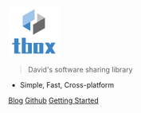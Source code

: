 <img src="/assets/img/logo_text.png" width="20%" />

> David's software sharing library

- Simple, Fast, Cross-platform 

[Blog](https://davidnsw.github.io./)
[Github](https://github.com/davidnsw)
[Getting Started](/getting_started)
